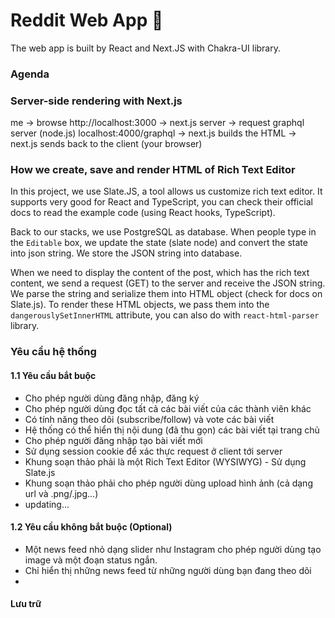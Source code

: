 # Reddit Web App 📘

The web app is built by React and Next.JS with Chakra-UI library.

### Agenda

### Server-side rendering with Next.js

me -> browse http://localhost:3000
-> next.js server
-> request graphql server (node.js) localhost:4000/graphql
-> next.js builds the HTML
-> next.js sends back to the client (your browser)

### How we create, save and render HTML of Rich Text Editor

In this project, we use Slate.JS, a tool allows us customize rich text editor.
It supports very good for React and TypeScript, you can check their official
docs to read the example code (using React hooks, TypeScript).

Back to our stacks, we use PostgreSQL as database. When people type in the
`Editable` box, we update the state (slate node) and convert the state into json
string. We store the JSON string into database.

When we need to display the content of the post, which has the rich text
content, we send a request (GET) to the server and receive the JSON string. We
parse the string and serialize them into HTML object (check for docs on
Slate.js). To render these HTML objects, we pass them into the
`dangerouslySetInnerHTML` attribute, you can also do with `react-html-parser` library.

### Yêu cầu hệ thống

#### 1.1 Yêu cầu bắt buộc

- Cho phép người dùng đăng nhập, đăng ký
- Cho phép người dùng đọc tất cả các bài viết của các thành viên khác
- Có tính năng theo dõi (subscribe/follow) và vote các bài viết
- Hệ thống có thể hiển thị nội dung (đã thu gọn) các bài viết tại trang chủ
- Cho phép người đăng nhập tạo bài viết mới
- Sử dụng session cookie để xác thực request ở client tới server
- Khung soạn thảo phải là một Rich Text Editor (WYSIWYG) - Sử dụng Slate.js
- Khung soạn thảo phải cho phép người dùng upload hình ảnh (cả dạng url và
  .png/.jpg...)
- updating...

#### 1.2 Yêu cầu không bắt buộc (Optional)

- Một news feed nhỏ dạng slider như Instagram cho phép người dùng tạo image và
  một đoạn status ngắn.
- Chỉ hiển thị những news feed từ những người dùng bạn đang theo dõi
-

#### Lưu trữ
